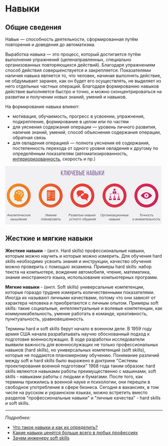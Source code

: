 # Навыки

## Общие сведения

На́вык — способность деятельности, сформированная путём повторения и доведения до автоматизма.

Выработка навыка — это процесс, который достигается путём выполнения упражнений (целенаправленных, специально организованных повторяющихся действий). Благодаря упражнениям способ действия совершенствуется и закрепляется. Показателями наличия навыка является то, что человек, начиная выполнять действие, не обдумывает заранее, как он будет его осуществлять, не выделяет из него отдельных частных операций. Благодаря формированию навыков действие выполняется быстро и точно, и можно сконцентрироваться на развитии и получении новых знаний, умений и навыков.

На формирование навыка влияют:

- мотивация, обучаемость, прогресс в усвоении, упражнения, подкрепление, формирование в целом или по частям
- для уяснения содержания операции — уровень личного развития, наличие знаний, умений, способ объяснения содержания операции, обратная связь
- для овладения операцией — полнота уяснения её содержания, постепенность перехода от одного уровня овладения к другому по определённым показателям (автоматизированность, [интериоризованность](https://ru.wikipedia.org/wiki/Интериоризация), скорость и пр.)

![Ключевые навыки](img/main_skills.jpg)

## Жесткие и мягкие навыки

**Жесткие навыки** - (англ. Hard skills) профессиональные навыки, которым можно научить и которые можно измерить. Для обучения hard skills необходимо усвоить знания и инструкции, качество обучения можно проверить с помощью экзамена. Примеры hard skills: набор текста на компьютере, вождение автомобиля, чтение, математика, знание иностранного языка, использование компьютерных программ.

**Мягкие навыки** - (англ. Soft skills) универсальные компетенции, которые гораздо труднее измерить количественными показателями. Иногда их называют личными качествами, потому что они зависят от характера человека и приобретаются с личным опытом. Примеры soft skills: такие социальные, интеллектуальные и волевые компетенции, как коммуникабельность, умение работать в команде, креативность, пунктуальность, уравновешенность.

Термины hard и soft skills берут начало в военном деле. В 1959 году армия США начала разрабатывать научно обоснованный подход к подготовке военнослужащих. В ходе разработки исследователи выявили важность для военнослужащих не только профессиональных навыков (hard skills), но универсальных компетенций (soft skills), которые не поддаются планомерному обучению. Понимание различий между soft и hard skills было выражено в доктрине "Системы проектирования военной подготовки" 1968 года таким образом: hard skills являются навыками работы преимущественно с машинами, soft skills - навыками работы с людьми и бумагами. После того, как термины прижились в военной науке и психологии, они перешли в свободное употребление в сфере бизнеса. Сегодня в вакансиях, в том числе на русском и украинском языках, можно встретить вместо разделов "профессиональные навыки" и "личные качества" - hard skills и soft skills.

---

_Подробнее:_

- [Что такое навыки и как их определить?](https://wikigrowth.ru/razvitie/navyiki/)
- [Какие навыки ценятся больше всего в любых профессиях](https://hh.ru/article/24181)
- [Зачем инженеру soft skills](https://habr.com/ru/company/epam_systems/blog/418621/)
